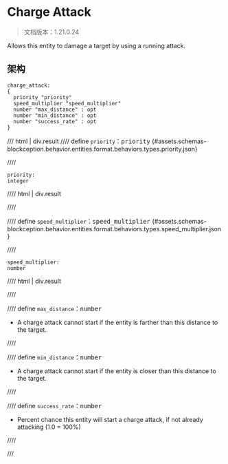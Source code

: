 # Charge Attack

> 文档版本：1.21.0.24

Allows this entity to damage a target by using a running attack.

## 架构

```mcschema
charge_attack:
{
  priority "priority"
  speed_multiplier "speed_multiplier"
  number "max_distance" : opt
  number "min_distance" : opt
  number "success_rate" : opt
}

```

/// html | div.result
//// define
`priority`：<samp>priority</samp> {#assets.schemas-blockception.behavior.entities.format.behaviors.types.priority.json}


////

```mcschema
priority:
integer

```

//// html | div.result

////



//// define
`speed_multiplier`：<samp>speed_multiplier</samp> {#assets.schemas-blockception.behavior.entities.format.behaviors.types.speed_multiplier.json}


////

```mcschema
speed_multiplier:
number

```

//// html | div.result

////



//// define
`max_distance`：<samp>number</samp>

- A charge attack cannot start if the entity is farther than this distance to the target.


////


//// define
`min_distance`：<samp>number</samp>

- A charge attack cannot start if the entity is closer than this distance to the target.


////


//// define
`success_rate`：<samp>number</samp>

- Percent chance this entity will start a charge attack, if not already attacking (1.0 = 100%)


////


///

